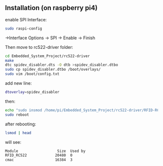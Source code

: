 ## Installation (on raspberry pi4)
enable SPI Interface:
```bash
sudo raspi-config
```
->Interface Options -> SPI -> Enable -> Finish

Then move to rc522-driver folder:
```bash
cd Embedded_System_Project/rc522-driver
make
dtc spidev_disabler.dts -O dtb >spidev_disabler.dtbo
sudo cp spidev_disabler.dtbo /boot/overlays/
sudo vim /boot/config.txt
```
add new line: 
```bash  
dtoverlay=spidev_disabler
```
then:
```bash  
echo "sudo insmod /home/pi/Embedded_System_Project/rc522-driver/RFID-RC522.ko" >> .bashrc
sudo reboot
```
after rebooting:
```bash  
lsmod | head
```
will see:
```bash
Module                  Size  Used by
RFID_RC522             20480  0
cmac                   16384  3
```



